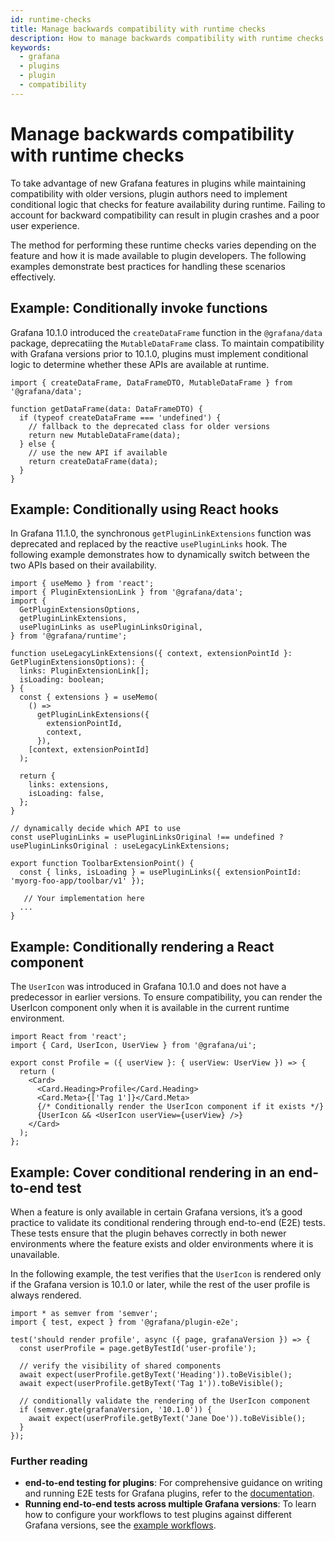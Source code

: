 ```yaml
---
id: runtime-checks
title: Manage backwards compatibility with runtime checks
description: How to manage backwards compatibility with runtime checks.
keywords:
  - grafana
  - plugins
  - plugin
  - compatibility
---
```


# Manage backwards compatibility with runtime checks

To take advantage of new Grafana features in plugins while maintaining compatibility with older versions, plugin authors need to implement conditional logic that checks for feature availability during runtime. Failing to account for backward compatibility can result in plugin crashes and a poor user experience.

The method for performing these runtime checks varies depending on the feature and how it is made available to plugin developers. The following examples demonstrate best practices for handling these scenarios effectively.

## Example: Conditionally invoke functions

Grafana 10.1.0 introduced the `createDataFrame` function in the `@grafana/data` package, deprecatiing the `MutableDataFrame` class. To maintain compatibility with Grafana versions prior to 10.1.0, plugins must implement conditional logic to determine whether these APIs are available at runtime.

```tsx
import { createDataFrame, DataFrameDTO, MutableDataFrame } from '@grafana/data';

function getDataFrame(data: DataFrameDTO) {
  if (typeof createDataFrame === 'undefined') {
    // fallback to the deprecated class for older versions
    return new MutableDataFrame(data);
  } else {
    // use the new API if available
    return createDataFrame(data);
  }
}
```

## Example: Conditionally using React hooks

In Grafana 11.1.0, the synchronous `getPluginLinkExtensions` function was deprecated and replaced by the reactive `usePluginLinks` hook. The following example demonstrates how to dynamically switch between the two APIs based on their availability.

```tsx
import { useMemo } from 'react';
import { PluginExtensionLink } from '@grafana/data';
import {
  GetPluginExtensionsOptions,
  getPluginLinkExtensions,
  usePluginLinks as usePluginLinksOriginal,
} from '@grafana/runtime';

function useLegacyLinkExtensions({ context, extensionPointId }: GetPluginExtensionsOptions): {
  links: PluginExtensionLink[];
  isLoading: boolean;
} {
  const { extensions } = useMemo(
    () =>
      getPluginLinkExtensions({
        extensionPointId,
        context,
      }),
    [context, extensionPointId]
  );

  return {
    links: extensions,
    isLoading: false,
  };
}

// dynamically decide which API to use
const usePluginLinks = usePluginLinksOriginal !== undefined ? usePluginLinksOriginal : useLegacyLinkExtensions;

export function ToolbarExtensionPoint() {
  const { links, isLoading } = usePluginLinks({ extensionPointId: 'myorg-foo-app/toolbar/v1' });

   // Your implementation here
  ...
}
```

## Example: Conditionally rendering a React component

The `UserIcon` was introduced in Grafana 10.1.0 and does not have a predecessor in earlier versions. To ensure compatibility, you can render the UserIcon component only when it is available in the current runtime environment.

```tsx
import React from 'react';
import { Card, UserIcon, UserView } from '@grafana/ui';

export const Profile = ({ userView }: { userView: UserView }) => {
  return (
    <Card>
      <Card.Heading>Profile</Card.Heading>
      <Card.Meta>{['Tag 1']}</Card.Meta>
      {/* Conditionally render the UserIcon component if it exists */}
      {UserIcon && <UserIcon userView={userView} />}
    </Card>
  );
};
```

## Example: Cover conditional rendering in an end-to-end test

When a feature is only available in certain Grafana versions, it’s a good practice to validate its conditional rendering through end-to-end (E2E) tests. These tests ensure that the plugin behaves correctly in both newer environments where the feature exists and older environments where it is unavailable.

In the following example, the test verifies that the `UserIcon` is rendered only if the Grafana version is 10.1.0 or later, while the rest of the user profile is always rendered.

```tsx
import * as semver from 'semver';
import { test, expect } from '@grafana/plugin-e2e';

test('should render profile', async ({ page, grafanaVersion }) => {
  const userProfile = page.getByTestId('user-profile');

  // verify the visibility of shared components
  await expect(userProfile.getByText('Heading')).toBeVisible();
  await expect(userProfile.getByText('Tag 1')).toBeVisible();

  // conditionally validate the rendering of the UserIcon component
  if (semver.gte(grafanaVersion, '10.1.0')) {
    await expect(userProfile.getByText('Jane Doe')).toBeVisible();
  }
});
```

### Further reading

- **end-to-end testing for plugins**: For comprehensive guidance on writing and running E2E tests for Grafana plugins, refer to the [documentation](../e2e-test-a-plugin/introduction.md).
- **Running end-to-end tests across multiple Grafana versions**: To learn how to configure your workflows to test plugins against different Grafana versions, see the [example workflows](../e2e-test-a-plugin/ci.md).

